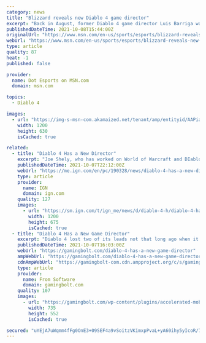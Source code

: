 ```yaml
---
category: news
title: "Blizzard reveals new Diablo 4 game director"
excerpt: "Back in August, former Diablo 4 game director Luis Barriga was let go from Blizzard along with the game’s lead designer, Jesse McCree. In an email to Kotaku, Blizzard confirmed that Barriga and McCree ..."
publishedDateTime: 2021-10-08T15:44:00Z
originalUrl: "https://www.msn.com/en-us/sports/esports/blizzard-reveals-new-diablo-4-game-director/ar-AAPicqX"
webUrl: "https://www.msn.com/en-us/sports/esports/blizzard-reveals-new-diablo-4-game-director/ar-AAPicqX"
type: article
quality: 87
heat: -1
published: false

provider:
  name: Dot Esports on MSN.com
  domain: msn.com

topics:
  - Diablo 4

images:
  - url: "https://img-s-msn-com.akamaized.net/tenant/amp/entityid/AAPiaUJ.img?h=630&w=1200&m=6&q=60&o=t&l=f&f=jpg&x=401&y=239"
    width: 1200
    height: 630
    isCached: true

related:
  - title: "Diablo 4 Has a New Director"
    excerpt: "Joe Shely, who has worked on World of Warcraft and DIablo 3, has taken over as director of Diablo 4. In today's Diablo 4 quarterly update, Shely said he is honored to continue the vision of the next ..."
    publishedDateTime: 2021-10-07T22:12:00Z
    webUrl: "https://me.ign.com/en/pc/190328/news/diablo-4-has-a-new-director"
    type: article
    provider:
      name: IGN
      domain: ign.com
    quality: 127
    images:
      - url: "https://sm.ign.com/t/ign_me/news/d/diablo-4-h/diablo-4-has-a-new-director_f5eh.1200.jpg"
        width: 1200
        height: 675
        isCached: true
  - title: "Diablo 4 Has a New Game Director"
    excerpt: "Diablo 4 lost two of its leads not that long ago when it was confirmed that game director Luis Barriga and lead designer Jesse McCree had been let go from the company. Now, a replacement for the ..."
    publishedDateTime: 2021-10-07T16:03:00Z
    webUrl: "https://gamingbolt.com/diablo-4-has-a-new-game-director"
    ampWebUrl: "https://gamingbolt.com/diablo-4-has-a-new-game-director/amp"
    cdnAmpWebUrl: "https://gamingbolt-com.cdn.ampproject.org/c/s/gamingbolt.com/diablo-4-has-a-new-game-director/amp"
    type: article
    provider:
      name: From Software
      domain: gamingbolt.com
    quality: 107
    images:
      - url: "https://gamingbolt.com/wp-content/plugins/accelerated-mobile-pages/images/SD-default-image.png"
        width: 735
        height: 552
        isCached: true

secured: "uYEjA7uWqmm4fFg0OnE3+09SEF4a9vSoitzVKimxpPvaL+yA60ihy5yIcoR/7I/z4KKKvv+M8dXVk19xAlDpIctb2+/k8ODWsiNJ5VVmNJiUGw4ULkjX/nyqYLF8LZuwLztvBHSLHqHq6omhZk4Q85Me4Abx+G3Gl7zX3Lzv0ZqkBIyZHTgqzrkBGUpXITYfpdo+xJSCCJsTevVjhhPbkPNDxqfeYT4ZaSa5Alk6TO/05heVSeozNZbicb0Xe58UViiMmJOGMri7QXaYMGV+PXkiR34T3kaPADlSisBKfa8mcF0WhV6mYoU0JnIEdsDz0FmOm8i6hXgyXrdDcF9D3FPG91QgIiT6JPx+XD1xisM=;4BFeFBQ0gMbDJFcUTZD1fA=="
---
```



